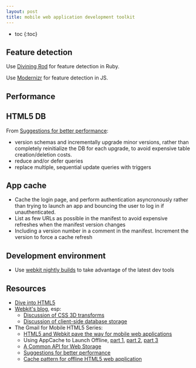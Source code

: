 ```yaml
---
layout: post
title: mobile web application development toolkit
---
```


* toc
{:toc}

## Feature detection

Use [Divining Rod](https://github.com/mdp/divining_rod) for feature detection in Ruby.

Use [Modernizr](http://www.modernizr.com/) for feature detection in JS.

## Performance

## HTML5 DB

From [Suggestions for better performance](http://googlecode.blogspot.com/2009/06/gmail-for-mobile-html5-series.html):

* version schemas and incrementally upgrade minor versions, rather than completely reinitialize the DB for each upgrade, to avoid expensive table creation/deletion costs.
* reduce and/or defer queries
* replace multiple, sequential update queries with triggers

## App cache

* Cache the login page, and perform authentication asyncronously rather than trying to launch an app and bouncing the user to log in if unauthenticated.
* List as few URLs as possible in the manifest to avoid expensive refreshes when the manifest version changes
* Including a version number in a comment in the manifest. Increment the version to force a cache refresh

## Development environment

* Use [webkit nightly builds](http://nightly.webkit.org/) to take advantage of the latest dev tools

## Resources

* [Dive into HTML5](http://diveintohtml5.info/)
* [Webkit's blog](http://www.webkit.org/blog), esp:
  * [Discussion of CSS 3D transforms](http://www.webkit.org/blog/386/3d-transforms/)
  * [Discussion of client-side database storage](http://www.webkit.org/blog/126/webkit-does-html5-client-side-database-storage/)
* The Gmail for Mobile HTML5 Series:
  * [HTML5 and Webkit pave the way for mobile web applications](http://googlecode.blogspot.com/2009/04/html5-and-webkit-pave-way-for-mobile.html)
  * Using AppCache to Launch Offline, [part 1](http://googlecode.blogspot.com/2009/04/gmail-for-mobile-html5-series-using.html), [part 2](http://googlecode.blogspot.com/2009/05/gmail-for-mobile-html5-series-part-2.html), [part 3](http://googlecode.blogspot.com/2009/05/gmail-for-mobile-html5-series-part-3.html)
  * [A Common API for Web Storage](http://googlecode.blogspot.com/2009/05/gmail-for-mobile-html5-series-common.html)
  * [Suggestions for better performance](http://googlecode.blogspot.com/2009/06/gmail-for-mobile-html5-series.html)
  * [Cache pattern for offline HTML5 web application](http://googlecode.blogspot.com/2009/06/gmail-for-mobile-html5-series-cache.html)
